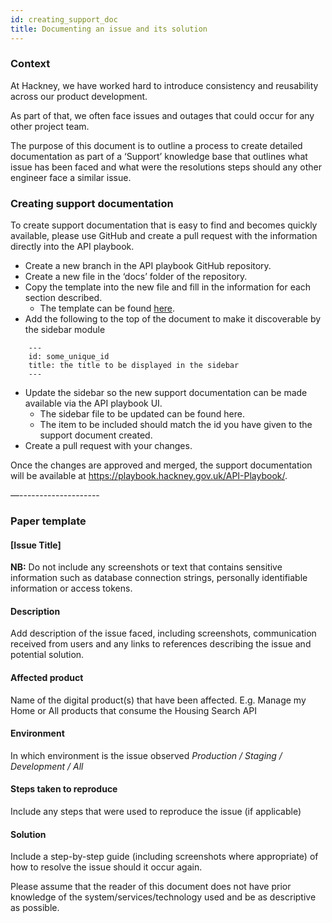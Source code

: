 ```yaml
---
id: creating_support_doc
title: Documenting an issue and its solution
---
```


### Context
At Hackney, we have worked hard to introduce consistency and reusability across our product development.

As part of that, we often face issues and outages that could occur for any other project team. 

The purpose of this document is to outline a process to create detailed documentation as part of a ‘Support’ knowledge base that outlines what issue has been faced and what were the resolutions steps should any other engineer face a similar issue.

### Creating support documentation
To create support documentation that is easy to find and becomes quickly available, please use GitHub and create a pull request with the information directly into the API playbook.

- Create a new branch in the API playbook GitHub repository.
- Create a new file in the ‘docs’ folder of the repository.
- Copy the template into the new file and fill in the information for each section described.
    - The template can be found [here](#paper-template).
- Add the following to the top of the document to make it discoverable by the sidebar module
```
    ---
    id: some_unique_id
    title: the title to be displayed in the sidebar
    ---
```
- Update the sidebar so the new support documentation can be made available via the API playbook UI. 
    - The sidebar file to be updated can be found here.
    - The item to be included should match the id you have given to the support document created.
- Create a pull request with your changes. 

Once the changes are approved and merged, the support documentation will be available at https://playbook.hackney.gov.uk/API-Playbook/. 


—--------------------

### Paper template

#### [Issue Title]

**NB:** Do not include any screenshots or text that contains sensitive information such as database connection strings, personally identifiable information or access tokens.

#### Description
Add description of the issue faced, including screenshots, communication received from users and any links to references describing the issue and potential solution.

#### Affected product
Name of the digital product(s) that have been affected. E.g. Manage my Home or All products that consume the Housing Search API

#### Environment
In which environment is the issue observed
*Production / Staging / Development / All*

#### Steps taken to reproduce
Include any steps that were used to reproduce the issue (if applicable)

#### Solution
Include a step-by-step guide (including screenshots where appropriate) of how to resolve the issue should it occur again.

Please assume that the reader of this document does not have prior knowledge of the system/services/technology used and be as descriptive as possible.

